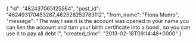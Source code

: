  {
   "id": "482437065125564",
   "post_id": "462493170453287_462528253783112",
   "from_name": "Fiona Munro",
   "message": "The way I see it is the account was opened in your name you can lien the account and turn your birth certificate into a bond , so you can use it to pay all debt !",
   "created_time": "2013-02-18T09:14:48+0000"
 }
